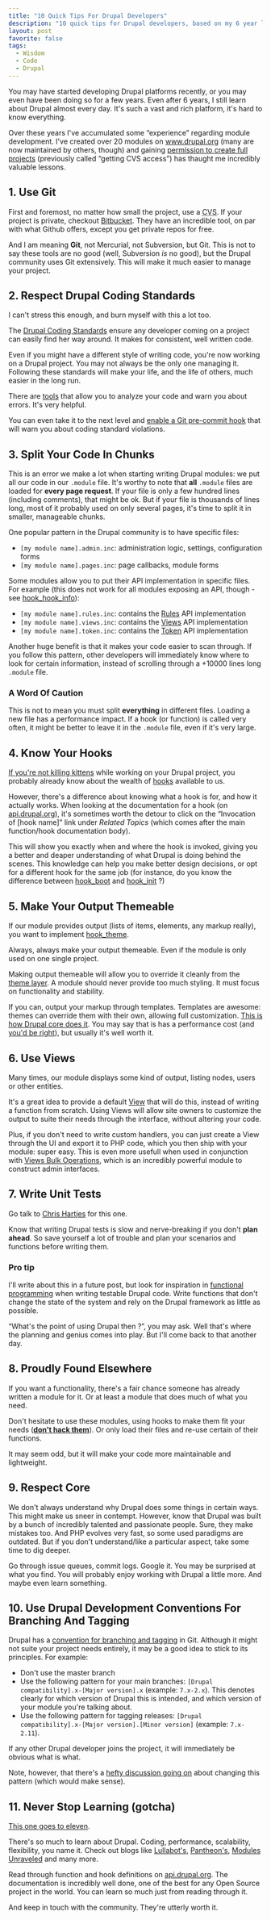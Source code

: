 ```yaml
---
title: "10 Quick Tips For Drupal Developers"
description: "10 quick tips for Drupal developers, based on my 6 year long experience."
layout: post
favorite: false
tags:
  - Wisdom
  - Code
  - Drupal
---
```


You may have started developing Drupal platforms recently, or you may even have been doing so for a few years. Even after 6 years, I still learn about Drupal almost every day. It's such a vast and rich platform, it's hard to know everything.

Over these years I've accumulated some &ldquo;experience&rdquo; regarding module development. I've created over 20 modules on www.drupal.org (many are now maintained by others, though) and gaining [permission to create full projects](https://www.drupal.org/node/1011698) (previously called &ldquo;getting CVS access&rdquo;) has thaught me incredibly valuable lessons.

## 1. Use Git

First and foremost, no matter how small the project, use a <abbr title="Concurrent Versioning System">CVS</abbr>. If your project is private, checkout [Bitbucket](bitbucket.org/). They have an incredible tool, on par with what Github offers, except you get private repos for free.

And I am meaning **Git**, not Mercurial, not Subversion, but Git. This is not to say these tools are no good (well, Subversion *is* no good), but the Drupal community uses Git extensively. This will make it much easier to manage your project.

## 2. Respect Drupal Coding Standards

I can't stress this enough, and burn myself with this a lot too.

The [Drupal Coding Standards](https://www.drupal.org/coding-standards) ensure any developer coming on a project can easily find her way around. It makes for consistent, well written code.

Even if you might have a different style of writing code, you're now working on a Drupal project. You may not always be the only one managing it. Following these standards will make your life, and the life of others, much easier in the long run.

There are [tools](https://www.drupal.org/node/1419980) that allow you to analyze your code and warn you about errors. It's very helpful.

You can even take it to the next level and [enable a Git pre-commit hook](/lore/2014/07/14/how-git-hooks-made-me-a-better-and-more-lovable-developer/) that will warn you about coding standard violations.

## 3. Split Your Code In Chunks

This is an error we make a lot when starting writing Drupal modules: we put all our code in our ``.module`` file. It's worthy to note that **all** ``.module`` files are loaded for **every page request**. If your file is only a few hundred lines (including comments), that might be ok. But if your file is thousands of lines long, most of it probably used on only several pages, it's time to split it in smaller, manageable chunks.

One popular pattern in the Drupal community is to have specific files:

* ``[my module name].admin.inc``: administration logic, settings, configuration forms
* ``[my module name].pages.inc``: page callbacks, module forms

Some modules allow you to put their API implementation in specific files. For example (this does not work for all modules exposing an API, though - see [hook_hook_info](https://api.drupal.org/api/drupal/modules%21system%21system.api.php/function/hook_hook_info/7)):

* ``[my module name].rules.inc``: contains the [Rules](https://www.drupal.org/project/rules) API implementation
* ``[my module name].views.inc``: contains the [Views](https://www.drupal.org/project/views) API implementation
* ``[my module name].token.inc``: contains the [Token](https://www.drupal.org/project/token) API implementation

Another huge benefit is that it makes your code easier to scan through. If you follow this pattern, other developers will immediately know where to look for certain information, instead of scrolling through a +10000 lines long ``.module`` file.

### A Word Of Caution

This is not to mean you must split **everything** in different files. Loading a new file has a performance impact. If a hook (or function) is called very often, it might be better to leave it in the ``.module`` file, even if it's very large.

## 4. Know Your Hooks

[If you're not killing kittens](https://www.drupal.org/best-practices/do-not-hack-core) while working on your Drupal project, you probably already know about the wealth of [hooks](https://api.drupal.org/api/drupal/includes%21module.inc/group/hooks/7) available to us.

However, there's a difference about knowing what a hook is for, and how it actually works. When looking at the documentation for a hook (on [api.drupal.org](https://api.drupal.org)), it's sometimes worth the detour to click on the &ldquo;Invocation of [hook name]&rdquo; link under *Related Topics* (which comes after the main function/hook documentation body).

This will show you exactly when and where the hook is invoked, giving you a better and deaper understanding of what Drupal is doing behind the scenes. This knowledge can help you make better design decisions, or opt for a different hook for the same job (for instance, do you know the difference between [hook_boot](https://api.drupal.org/api/drupal/modules%21system%21system.api.php/function/hook_boot/7) and [hook_init](https://api.drupal.org/api/drupal/modules%21system%21system.api.php/function/hook_init/7) ?)

## 5. Make Your Output Themeable

If our module provides output (lists of items, elements, any markup really), you want to implement [hook_theme](https://api.drupal.org/api/drupal/modules%21system%21system.api.php/function/hook_theme/7).

Always, always make your output themeable. Even if the module is only used on one single project.

Making output themeable will allow you to override it cleanly from the [theme layer](https://www.drupal.org/documentation/theme). A module should never provide too much styling. It must focus on functionality and stability.

If you can, output your markup through templates. Templates are awesome: themes can override them with their own, allowing full customization. [This is how Drupal core does it](https://www.drupal.org/node/190815). You may say that is has a performance cost (and [you'd be right](https://www.drupal.org/node/173880)), but usually it's well worth it.

## 6. Use Views

Many times, our module displays some kind of output, listing nodes, users or other entities.

It's a great idea to provide a default [View](https://www.drupal.org/project/views) that will do this, instead of writing a function from scratch. Using Views will allow site owners to customize the output to suite their needs through the interface, without altering your code.

Plus, if you don't need to write custom handlers, you can just create a View through the UI and export it to PHP code, which you then ship with your module: super easy. This is even more usefull when used in conjunction with [Views Bulk Operations](https://www.drupal.org/project/views_bulk_operations), which is an incredibly powerful module to construct admin interfaces.

## 7. Write Unit Tests

Go talk to [Chris Hartjes](https://twitter.com/grmpyprogrammer) for this one.

Know that writing Drupal tests is slow and nerve-breaking if you don't **plan ahead**. So save yourself a lot of trouble and plan your scenarios and functions before writing them.

### Pro tip

I'll write about this in a future post, but look for inspiration in [functional programming](http://en.wikipedia.org/wiki/Functional_programming) when writing testable Drupal code. Write functions that don't change the state of the system and rely on the Drupal framework as little as possible.

&ldquo;What's the point of using Drupal then ?&rdquo;, you may ask. Well that's where the planning and genius comes into play. But I'll come back to that another day.

## 8. Proudly Found Elsewhere

If you want a functionality, there's a fair chance someone has already written a module for it. Or at least a module that does much of what you need.

Don't hesitate to use these modules, using hooks to make them fit your needs (**[don't hack them](/lore/2014/06/26/think-thrice-before-hacking-core-or-contrib/)**). Or only load their files and re-use certain of their functions.

It may seem odd, but it will make your code more maintainable and lightweight.

## 9. Respect Core

We don't always understand why Drupal does some things in certain ways. This might make us sneer in contempt. However, know that Drupal was built by a bunch of incredibly talented and passionate people. Sure, they make mistakes too. And PHP evolves very fast, so some used paradigms are outdated. But if you don't understand/like a particular aspect, take some time to dig deeper. 

Go through issue queues, commit logs. Google it. You may be surprised at what you find. You will probably enjoy working with Drupal a little more. And maybe even learn something.

## 10. Use Drupal Development Conventions For Branching And Tagging

Drupal has a [convention for branching and tagging](https://www.drupal.org/node/1015226) in Git. Although it might not suite your project needs entirely, it may be a good idea to stick to its principles. For example:

* Don't use the master branch
* Use the following pattern for your main branches: ``[Drupal compatibility].x-[Major version].x`` (example: ``7.x-2.x``). This denotes clearly for which version of Drupal this is intended, and which version of your module you're talking about.
* Use the following pattern for tagging releases: ``[Drupal compatibility].x-[Major version].[Minor version]`` (example: ``7.x-2.11``).

If any other Drupal developer joins the project, it will immediately be obvious what is what.

Note, however, that there's a [hefty discussion going on](https://www.drupal.org/node/1612910) about changing this pattern (which would make sense).

## 11. Never Stop Learning (gotcha)

[This one goes to eleven](https://www.youtube.com/watch?v=N3L4EZwmRrA).

There's so much to learn about Drupal. Coding, performance, scalability, flexibility, you name it. Check out blogs like [Lullabot's](http://www.lullabot.com/blog), [Pantheon's](https://www.getpantheon.com/blog), [Modules Unraveled](https://modulesunraveled.com/blog) and many more.

Read through function and hook definitions on [api.drupal.org](https://api.drupal.org). The documentation is incredibly well done, one of the best for any Open Source project in the world. You can learn so much just from reading through it.

And keep in touch with the community. They're utterly worth it.

